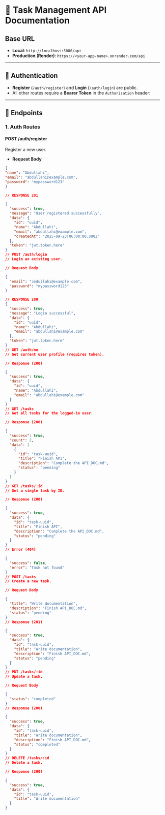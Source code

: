 # 📘 Task Management API Documentation

## Base URL
- **Local**: `http://localhost:3000/api`
- **Production (Render)**: `https://<your-app-name>.onrender.com/api`

---

## 🔑 Authentication
- **Register** (`/auth/register`) and **Login** (`/auth/login`) are public.
- All other routes require a **Bearer Token** in the `Authorization` header:

---

## 📍 Endpoints

### 1. Auth Routes

#### **POST /auth/register**
Register a new user.

- **Request Body**
```json
{
"name": "Abdullahi",
"email": "abdullahi@example.com",
"password": "mypassword123"
}

// RESPONSE 201

{
  "success": true,
  "message": "User registered successfully",
  "data": {
    "id": "uuid",
    "name": "Abdullahi",
    "email": "abdullahi@example.com",
    "createdAt": "2025-09-23T06:00:00.000Z"
  },
  "token": "jwt.token.here"
}
// POST /auth/login
// Login an existing user.

// Request Body

{
  "email": "abdullahi@example.com",
  "password": "mypassword123"
}

// RESPONSE 200
{
  "success": true,
  "message": "Login successful",
  "data": {
    "id": "uuid",
    "name": "Abdullahi",
    "email": "abdullahi@example.com"
  },
  "token": "jwt.token.here"
}
// GET /auth/me
// Get current user profile (requires token).

// Response (200)

{
  "success": true,
  "data": {
    "id": "uuid",
    "name": "Abdullahi",
    "email": "abdullahi@example.com"
  }
}
// GET /tasks
// Get all tasks for the logged-in user.

// Response (200)

{
  "success": true,
  "count": 2,
  "data": [
    {
      "id": "task-uuid",
      "title": "Finish API",
      "description": "Complete the API_DOC.md",
      "status": "pending"
    }
  ]
}
// GET /tasks/:id
// Get a single task by ID.

// Response (200)

{
  "success": true,
  "data": {
    "id": "task-uuid",
    "title": "Finish API",
    "description": "Complete the API_DOC.md",
    "status": "pending"
  }
}
// Error (404)

{
  "success": false,
  "error": "Task not found"
}
// POST /tasks
// Create a new task.

// Request Body

{
  "title": "Write documentation",
  "description": "Finish API_DOC.md",
  "status": "pending"
}
// Response (201)

{
  "success": true,
  "data": {
    "id": "task-uuid",
    "title": "Write documentation",
    "description": "Finish API_DOC.md",
    "status": "pending"
  }
}
// PUT /tasks/:id
// Update a task.

// Request Body

{
  "status": "completed"
}
// Response (200)

{
  "success": true,
  "data": {
    "id": "task-uuid",
    "title": "Write documentation",
    "description": "Finish API_DOC.md",
    "status": "completed"
  }
}
// DELETE /tasks/:id
// Delete a task.

// Response (200)

{
  "success": true,
  "data": {
    "id": "task-uuid",
    "title": "Write documentation"
  }
}